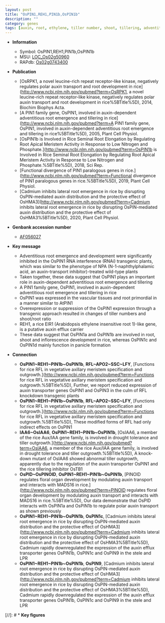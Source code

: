 ```yaml
---
layout: post
title: "OsPIN1,REH1,PIN1b,OsPIN1b"
description: ""
category: genes
tags: [auxin, root, ethylene, tiller number, shoot, tillering, adventitious root, tiller, panicle, development, inflorescence]
---
```


* **Information**  
    + Symbol: OsPIN1,REH1,PIN1b,OsPIN1b  
    + MSU: [LOC_Os02g50960](http://rice.plantbiology.msu.edu/cgi-bin/ORF_infopage.cgi?orf=LOC_Os02g50960)  
    + RAPdb: [Os02g0743400](http://rapdb.dna.affrc.go.jp/viewer/gbrowse_details/irgsp1?name=Os02g0743400)  

* **Publication**  
    + [OsRPK1, a novel leucine-rich repeat receptor-like kinase, negatively regulates polar auxin transport and root development in rice](http://www.ncbi.nlm.nih.gov/pubmed?term=OsRPK1, a novel leucine-rich repeat receptor-like kinase, negatively regulates polar auxin transport and root development in rice%5BTitle%5D), 2014, Biochim Biophys Acta.
    + [A PIN1 family gene, OsPIN1, involved in auxin-dependent adventitious root emergence and tillering in rice](http://www.ncbi.nlm.nih.gov/pubmed?term=A PIN1 family gene, OsPIN1, involved in auxin-dependent adventitious root emergence and tillering in rice%5BTitle%5D), 2005, Plant Cell Physiol.
    + [OsPIN1b is Involved in Rice Seminal Root Elongation by Regulating Root Apical Meristem Activity in Response to Low Nitrogen and Phosphate.](http://www.ncbi.nlm.nih.gov/pubmed?term=OsPIN1b is Involved in Rice Seminal Root Elongation by Regulating Root Apical Meristem Activity in Response to Low Nitrogen and Phosphate.%5BTitle%5D), 2018, Sci Rep.
    + [Functional divergence of PIN1 paralogous genes in rice.](http://www.ncbi.nlm.nih.gov/pubmed?term=Functional divergence of PIN1 paralogous genes in rice.%5BTitle%5D), 2019, Plant Cell Physiol.
    + [Cadmium inhibits lateral root emergence in rice by disrupting OsPIN-mediated auxin distribution and the protective effect of OsHMA3](http://www.ncbi.nlm.nih.gov/pubmed?term=Cadmium inhibits lateral root emergence in rice by disrupting OsPIN-mediated auxin distribution and the protective effect of OsHMA3%5BTitle%5D), 2020, Plant Cell Physiol.

* **Genbank accession number**  
    + [AF056027](http://www.ncbi.nlm.nih.gov/nuccore/AF056027)

* **Key message**  
    + Adventitious root emergence and development were significantly inhibited in the OsPIN1 RNA interference (RNAi) transgenic plants, which was similar to the phenotype of NPA (N-1-naphthylphalamic acid, an auxin-transport inhibitor)-treated wild-type plants
    + Taken together, these data suggest that OsPIN1 plays an important role in auxin-dependent adventitious root emergence and tillering
    + A PIN1 family gene, OsPIN1, involved in auxin-dependent adventitious root emergence and tillering in rice
    + OsPIN1 was expressed in the vascular tissues and root primordial in a manner similar to AtPIN1
    + Overexpression or suppression of the OsPIN1 expression through a transgenic approach resulted in changes of tiller numbers and shoot/root ratio
    + REH1, a rice EIR1 (Arabidopsis ethylene insensitive root 1)-like gene, is a putative auxin efflux carrier
    + These data suggest that OsPIN1a and OsPIN1b are involved in root, shoot and inflorescence development in rice, whereas OsPIN1c and OsPIN1d mainly function in panicle formation

* **Connection**  
    + __OsPIN1~REH1~PIN1b~OsPIN1b__, __RFL~APO2~SSC~LFY__, [Functions for rice RFL in vegetative axillary meristem specification and outgrowth.](http://www.ncbi.nlm.nih.gov/pubmed?term=Functions for rice RFL in vegetative axillary meristem specification and outgrowth.%5BTitle%5D), Further, we report reduced expression of auxin transporter genes OsPIN1 and OsPIN3 in the culm of RFL knockdown transgenic plants
    + __OsPIN1~REH1~PIN1b~OsPIN1b__, __RFL~APO2~SSC~LFY__, [Functions for rice RFL in vegetative axillary meristem specification and outgrowth.](http://www.ncbi.nlm.nih.gov/pubmed?term=Functions for rice RFL in vegetative axillary meristem specification and outgrowth.%5BTitle%5D), These modified forms of RFL had only indirect effects on OsPIN1
    + __IAA6~OsIAA6__, __OsPIN1~REH1~PIN1b~OsPIN1b__, [OsIAA6, a member of the rice Aux/IAA gene family, is involved in drought tolerance and tiller outgrowth.](http://www.ncbi.nlm.nih.gov/pubmed?term=OsIAA6, a member of the rice Aux/IAA gene family, is involved in drought tolerance and tiller outgrowth.%5BTitle%5D), A knock-down mutant of OsIAA6 showed abnormal tiller outgrowth, apparently due to the regulation of the auxin transporter OsPIN1 and the rice tillering inhibitor OsTB1
    + __OsPID~OsPINOID__, __OsPIN1~REH1~PIN1b~OsPIN1b__, [PINOID regulates floral organ development by modulating auxin transport and interacts with MADS16 in rice.](http://www.ncbi.nlm.nih.gov/pubmed?term=PINOID regulates floral organ development by modulating auxin transport and interacts with MADS16 in rice.%5BTitle%5D),  Our data demonstrate that OsPID interacts with OsPIN1a and OsPIN1b to regulate polar auxin transport as shown previously
    + __OsPIN1~REH1~PIN1b~OsPIN1b__, __OsPIN1c__, [Cadmium inhibits lateral root emergence in rice by disrupting OsPIN-mediated auxin distribution and the protective effect of OsHMA3](http://www.ncbi.nlm.nih.gov/pubmed?term=Cadmium inhibits lateral root emergence in rice by disrupting OsPIN-mediated auxin distribution and the protective effect of OsHMA3%5BTitle%5D),  Cadmium rapidly downregulated the expression of the auxin efflux transporter genes OsPIN1b, OsPIN1c and OsPIN9 in the stele and LPR
    + __OsPIN1~REH1~PIN1b~OsPIN1b__, __OsPIN9__, [Cadmium inhibits lateral root emergence in rice by disrupting OsPIN-mediated auxin distribution and the protective effect of OsHMA3](http://www.ncbi.nlm.nih.gov/pubmed?term=Cadmium inhibits lateral root emergence in rice by disrupting OsPIN-mediated auxin distribution and the protective effect of OsHMA3%5BTitle%5D),  Cadmium rapidly downregulated the expression of the auxin efflux transporter genes OsPIN1b, OsPIN1c and OsPIN9 in the stele and LPR

[//]: # * **Key figures**  


